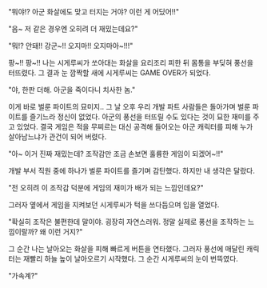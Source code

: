 "뭐야!? 아군 화살에도 맞고 터지는 거야? 이런 게 어딨어!!"

"음~ 저 같은 경우엔 오히려 더 재밌는데요?"

"뭐!? 안돼!! 강군~!! 오지마!! 오지마아~!!!"

팡~!! 팡~!! 나는 시게루씨가 쏘아대는 화살을 요리조리 피한 뒤 몸통을 부딪혀 풍선을 터뜨렸다. 그 결과 눈 깜짝할 새에 시게루씨는 GAME OVER가 되었다. 

"야, 한판 더해. 아군을 죽이다니 치사한 놈."

이게 바로 벌룬 파이트의 묘미지.. 그 날 오후 우리 개발 파트 사람들은 돌아가며 벌룬 파이트를 즐기느라 정신이 없었다. 아군의 풍선을 터뜨릴 수도 있다는 것이 묘한 재미를 주고 있었다. 결국 게임은 적을 무찌르는 대신 공격해 들어오는 아군 캐릭터를 피해 누가 살아남느냐가 관건이 되어 버렸다.

"아~ 이거 진짜 재밌는데? 조작감만 조금 손보면 훌륭한 게임이 되겠어~!!"

개발 부서 직원 중에 하나가 벌룬 파이트를 즐기며 감탄했다. 하지만 내 생각은 달랐다.

"전 오히려 이 조작감 덕분에 게임의 재미가 배가 되는 느낌인데요?"

그러자 옆에서 게임을 지켜보던 시게루씨가 턱을 쓰다듬으며 입을 열었다.

"확실히 조작은 불편한데 말이야. 굉장히 자연스러워. 정말 실제로 풍선을 조작하는 느낌이랄까? 왜 이런 거지?"

그 순간 나는 날아오는 화살을 피해 빠르게 버튼을 연타했다. 그러자 풍선에 매달린 캐릭터는 재빨리 하늘 높이 날아오르기 시작했다. 그 순간 시게루씨의 눈이 번뜩였다.

"가속계?"